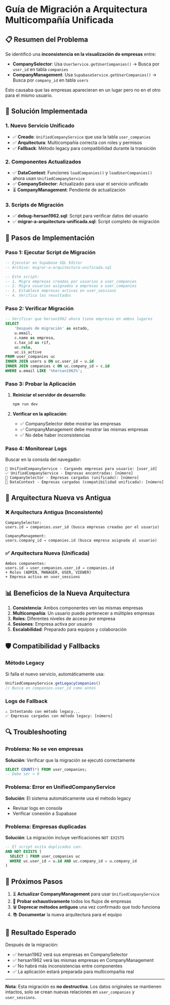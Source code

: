 # Guía de Migración a Arquitectura Multicompañía Unificada

## 📋 Resumen del Problema

Se identificó una **inconsistencia en la visualización de empresas** entre:
- **CompanySelector**: Usa `UserService.getUserCompanies()` → Busca por `user_id` en tabla `companies`
- **CompanyManagement**: Usa `SupabaseService.getUserCompanies()` → Busca por `company_id` en tabla `users`

Esto causaba que las empresas aparecieran en un lugar pero no en el otro para el mismo usuario.

## 🎯 Solución Implementada

### 1. Nuevo Servicio Unificado
- ✅ **Creado**: `UnifiedCompanyService` que usa la tabla `user_companies`
- ✅ **Arquitectura**: Multicompañía correcta con roles y permisos
- ✅ **Fallback**: Método legacy para compatibilidad durante la transición

### 2. Componentes Actualizados
- ✅ **DataContext**: Funciones `loadCompanies()` y `loadUserCompanies()` ahora usan `UnifiedCompanyService`
- ✅ **CompanySelector**: Actualizado para usar el servicio unificado
- ⏳ **CompanyManagement**: Pendiente de actualización

### 3. Scripts de Migración
- ✅ **debug-hersan1962.sql**: Script para verificar datos del usuario
- ✅ **migrar-a-arquitectura-unificada.sql**: Script completo de migración

## 🚀 Pasos de Implementación

### Paso 1: Ejecutar Script de Migración

```sql
-- Ejecutar en Supabase SQL Editor
-- Archivo: migrar-a-arquitectura-unificada.sql

-- Este script:
-- 1. Migra empresas creadas por usuarios a user_companies
-- 2. Migra usuarios asignados a empresas a user_companies  
-- 3. Establece empresas activas en user_sessions
-- 4. Verifica los resultados
```

### Paso 2: Verificar Migración

```sql
-- Verificar que hersan1962 ahora tiene empresas en ambos lugares
SELECT 
    'Después de migración' as estado,
    u.email,
    c.name as empresa,
    c.tax_id as rif,
    uc.role,
    uc.is_active
FROM user_companies uc
INNER JOIN users u ON uc.user_id = u.id
INNER JOIN companies c ON uc.company_id = c.id
WHERE u.email LIKE '%hersan1962%';
```

### Paso 3: Probar la Aplicación

1. **Reiniciar el servidor de desarrollo**:
   ```bash
   npm run dev
   ```

2. **Verificar en la aplicación**:
   - ✅ CompanySelector debe mostrar las empresas
   - ✅ CompanyManagement debe mostrar las mismas empresas
   - ✅ No debe haber inconsistencias

### Paso 4: Monitorear Logs

Buscar en la consola del navegador:
```
🏢 UnifiedCompanyService - Cargando empresas para usuario: [user_id]
✅ UnifiedCompanyService - Empresas encontradas: [número]
🏢 CompanySelector - Empresas cargadas (unificado): [número]
🏢 DataContext - Empresas cargadas (compatibilidad unificada): [número]
```

## 🔧 Arquitectura Nueva vs Antigua

### ❌ Arquitectura Antigua (Inconsistente)
```
CompanySelector:
users.id → companies.user_id (busca empresas creadas por el usuario)

CompanyManagement:
users.company_id → companies.id (busca empresa asignada al usuario)
```

### ✅ Arquitectura Nueva (Unificada)
```
Ambos componentes:
users.id → user_companies.user_id → companies.id
+ Roles (ADMIN, MANAGER, USER, VIEWER)
+ Empresa activa en user_sessions
```

## 📊 Beneficios de la Nueva Arquitectura

1. **Consistencia**: Ambos componentes ven las mismas empresas
2. **Multicompañía**: Un usuario puede pertenecer a múltiples empresas
3. **Roles**: Diferentes niveles de acceso por empresa
4. **Sesiones**: Empresa activa por usuario
5. **Escalabilidad**: Preparado para equipos y colaboración

## 🛡️ Compatibilidad y Fallbacks

### Método Legacy
Si falla el nuevo servicio, automáticamente usa:
```typescript
UnifiedCompanyService.getLegacyCompanies()
// Busca en companies.user_id como antes
```

### Logs de Fallback
```
⚠️ Intentando con método legacy...
✅ Empresas cargadas con método legacy: [número]
```

## 🔍 Troubleshooting

### Problema: No se ven empresas
**Solución**: Verificar que la migración se ejecutó correctamente
```sql
SELECT COUNT(*) FROM user_companies;
-- Debe ser > 0
```

### Problema: Error en UnifiedCompanyService
**Solución**: El sistema automáticamente usa el método legacy
- Revisar logs en consola
- Verificar conexión a Supabase

### Problema: Empresas duplicadas
**Solución**: La migración incluye verificaciones `NOT EXISTS`
```sql
-- El script evita duplicados con:
AND NOT EXISTS (
  SELECT 1 FROM user_companies uc 
  WHERE uc.user_id = u.id AND uc.company_id = u.company_id
)
```

## 📝 Próximos Pasos

1. ⏳ **Actualizar CompanyManagement** para usar `UnifiedCompanyService`
2. 🔄 **Probar exhaustivamente** todos los flujos de empresas
3. 🗑️ **Deprecar métodos antiguos** una vez confirmado que todo funciona
4. 📚 **Documentar** la nueva arquitectura para el equipo

## 🎉 Resultado Esperado

Después de la migración:
- ✅ hersan1962 verá sus empresas en CompanySelector
- ✅ hersan1962 verá las mismas empresas en CompanyManagement
- ✅ No habrá más inconsistencias entre componentes
- ✅ La aplicación estará preparada para multicompañía real

---

**Nota**: Esta migración es **no destructiva**. Los datos originales se mantienen intactos, solo se crean nuevas relaciones en `user_companies` y `user_sessions`.